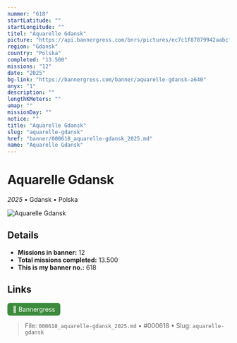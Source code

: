 ```yaml
---
nummer: "618"
startLatitude: ""
startLongitude: ""
titel: "Aquarelle Gdansk"
picture: "https://api.bannergress.com/bnrs/pictures/ec7c1f87079942aabcfc16d660f09708"
region: "Gdansk"
country: "Polska"
completed: "13.500"
missions: "12"
date: "2025"
bg-link: "https://bannergress.com/banner/aquarelle-gdansk-a640"
onyx: "1"
description: ""
lengthKMeters: ""
umap: ""
missionDay: ""
notice: ""
title: "Aquarelle Gdansk"
slug: "aquarelle-gdansk"
href: "banner/000618_aquarelle-gdansk_2025.md"
name: "Aquarelle Gdansk"
---
```

# Aquarelle Gdansk

*2025* • Gdansk • Polska

![Aquarelle Gdansk](https://api.bannergress.com/bnrs/pictures/ec7c1f87079942aabcfc16d660f09708)



## Details

- **Missions in banner:** 12
- **Total missions completed:** 13.500
- **This is my banner no.:** 618





## Links
<a href="https://bannergress.com/banner/aquarelle-gdansk-a640" target="_blank" style="display:inline-block;margin-right:8px;padding:6px 12px;background:#3c8b3c;color:#fff;text-decoration:none;border-radius:6px;">🔗 Bannergress</a>



> File: `000618_aquarelle-gdansk_2025.md` • #000618 • Slug: `aquarelle-gdansk`
